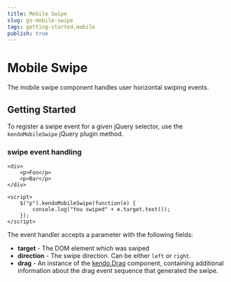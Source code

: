 ```yaml
---
title: Mobile Swipe
slug: gs-mobile-swipe
tags: getting-started,mobile
publish: true
---
```


# Mobile Swipe

The mobile swipe component handles user horizontal swiping events.

## Getting Started

To register a swipe event for a given jQuery selector, use the `kendoMobileSwipe` jQuery plugin method.

### swipe event handling

    <div>
        <p>Foo</p>
        <p>Bar</p>
    </div>

    <script>
        $("p").kendoMobileSwipe(function(e) {
            console.log("You swiped" + e.target.text());
        });
    </script>

The event handler accepts a parameter with the following fields:

*   **target** - The DOM element which was swiped
*   **direction** - The swipe direction. Can be either `left` or `right`.
*   **drag** - An instance of the [kendo.Drag](/api/framework/drag) component, containing additional information about the drag event sequence that generated the swipe.

